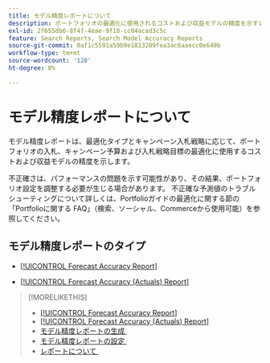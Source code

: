 ```yaml
---
title: モデル精度レポートについて
description: ポートフォリオの最適化に使用されるコストおよび収益モデルの精度を示すレポートについて説明します。
exl-id: 2f655db6-8f4f-4eae-9f18-cc04acad3c5c
feature: Search Reports, Search Model Accuracy Reports
source-git-commit: 0af1c5591a59b9e1813209fea3ac6aaecc0e649b
workflow-type: tm+mt
source-wordcount: '128'
ht-degree: 0%

---
```


# モデル精度レポートについて

モデル精度レポートは、最適化タイプとキャンペーン入札戦略に応じて、ポートフォリオの入札、キャンペーン予算および入札戦略目標の最適化に使用するコストおよび収益モデルの精度を示します。

不正確さは、パフォーマンスの問題を示す可能性があり、その結果、ポートフォリオ設定を調整する必要が生じる場合があります。 不正確な予測値のトラブルシューティングについて詳しくは、Portfolioガイドの最適化に関する節の「Portfolioに関する FAQ」（検索、ソーシャル、Commerceから使用可能）を参照してください。<!-- verify convention for referencing Optimization Guide here -->

## モデル精度レポートのタイプ

* [[!UICONTROL Forecast Accuracy Report]](forecast-accuracy-report.md)

* [[!UICONTROL Forecast Accuracy (Actuals) Report]](forecast-accuracy-actuals-report.md)

>[!MORELIKETHIS]
>
>* [[!UICONTROL Forecast Accuracy Report]](forecast-accuracy-report.md)
>* [[!UICONTROL Forecast Accuracy (Actuals) Report]](forecast-accuracy-actuals-report.md)
>* [&#x200B; モデル精度レポートの生成 &#x200B;](model-accuracy-report-generate.md)
>* [&#x200B; モデル精度レポートの設定 &#x200B;](/help/search-social-commerce/reports/management/model-accuracy/model-accuracy-report-settings.md)
>* [&#x200B; レポートについて &#x200B;](/help/search-social-commerce/reports/report-about.md)
